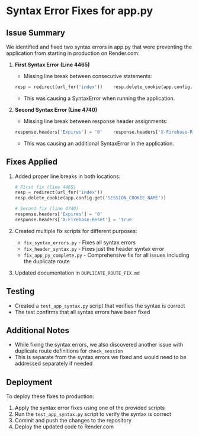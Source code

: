 # Syntax Error Fixes for app.py

## Issue Summary
We identified and fixed two syntax errors in app.py that were preventing the application from starting in production on Render.com:

1. **First Syntax Error (Line 4465)**
   - Missing line break between consecutive statements:
   ```python
   resp = redirect(url_for('index'))    resp.delete_cookie(app.config.get('SESSION_COOKIE_NAME'))
   ```
   - This was causing a SyntaxError when running the application.

2. **Second Syntax Error (Line 4740)**
   - Missing line break between response header assignments:
   ```python
   response.headers['Expires'] = '0'    response.headers['X-Firebase-Reset'] = 'true'
   ```
   - This was causing an additional SyntaxError in the application.

## Fixes Applied
1. Added proper line breaks in both locations:
   ```python
   # First fix (line 4465)
   resp = redirect(url_for('index'))
   resp.delete_cookie(app.config.get('SESSION_COOKIE_NAME'))
   
   # Second fix (line 4740)
   response.headers['Expires'] = '0'
   response.headers['X-Firebase-Reset'] = 'true'
   ```

2. Created multiple fix scripts for different purposes:
   - `fix_syntax_errors.py` - Fixes all syntax errors
   - `fix_header_syntax.py` - Fixes just the header syntax error
   - `fix_app_py_complete.py` - Comprehensive fix for all issues including the duplicate route

3. Updated documentation in `DUPLICATE_ROUTE_FIX.md`

## Testing
- Created a `test_app_syntax.py` script that verifies the syntax is correct
- The test confirms that all syntax errors have been fixed

## Additional Notes
- While fixing the syntax errors, we also discovered another issue with duplicate route definitions for `check_session`
- This is separate from the syntax errors we fixed and would need to be addressed separately if needed

## Deployment
To deploy these fixes to production:
1. Apply the syntax error fixes using one of the provided scripts
2. Run the `test_app_syntax.py` script to verify the syntax is correct
3. Commit and push the changes to the repository
4. Deploy the updated code to Render.com
